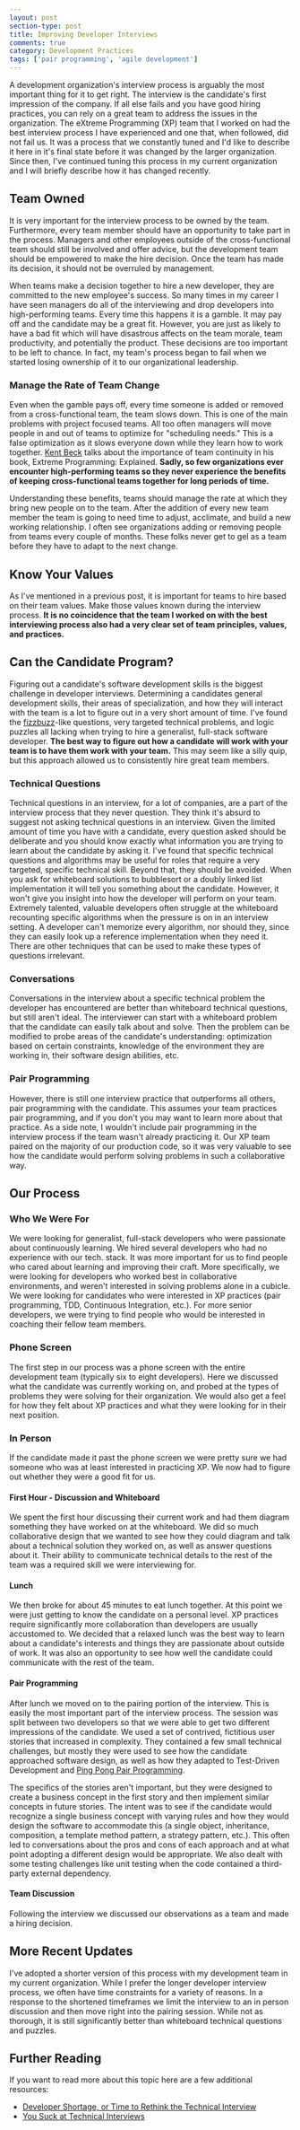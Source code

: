 ```yaml
---
layout: post
section-type: post
title: Improving Developer Interviews
comments: true
category: Development Practices
tags: ['pair programming', 'agile development']
---
```


A development organization's interview process is arguably the most important thing for it to get right. The interview is the candidate's first impression of the company. If all else fails and you have good hiring practices, you can rely on a great team to address the issues in the organization. The eXtreme Programming (XP) team that I worked on had the best interview process I have experienced and one that, when followed, did not fail us. It was a process that we constantly tuned and I'd like to describe it here in it's final state before it was changed by the larger organization. Since then, I've continued tuning this process in my current organization and I will briefly describe how it has changed recently.

## Team Owned

It is very important for the interview process to be owned by the team. Furthermore, every team member should have an opportunity to take part in the process. Managers and other employees outside of the cross-functional team should still be involved and offer advice, but the development team should be empowered to make the hire decision. Once the team has made its decision, it should not be overruled by management.

When teams make a decision together to hire a new developer, they are committed to the new employee's success. So many times in my career I have seen managers do all of the interviewing and drop developers into high-performing teams. Every time this happens it is a gamble. It may pay off and the candidate may be a great fit. However, you are just as likely to have a bad fit which will have disastrous affects on the team morale, team productivity, and potentially the product. These decisions are too important to be left to chance. In fact, my team's process began to fail when we started losing ownership of it to our organizational leadership.

### Manage the Rate of Team Change

Even when the gamble pays off, every time someone is added or removed from a cross-functional team, the team slows down. This is one of the main problems with project focused teams. All too often managers will move people in and out of teams to optimize for "scheduling needs." This is a false optimization as it slows everyone down while they learn how to work together. [Kent Beck](https://twitter.com/KentBeck) talks about the importance of team continuity in his book, Extreme Programming: Explained. __Sadly, so few organizations ever encounter high-performing teams so they never experience the benefits of keeping cross-functional teams together for long periods of time.__

Understanding these benefits, teams should manage the rate at which they bring new people on to the team. After the addition of every new team member the team is going to need time to adjust, acclimate, and build a new working relationship. I often see organizations adding or removing people from teams every couple of months. These folks never get to gel as a team before they have to adapt to the next change.   

## Know Your Values

As I've mentioned in a previous post, it is important for teams to hire based on their team values. Make those values known during the interview process. **It is no coincidence that the team I worked on with the best interviewing process also had a very clear set of team principles, values, and practices.**

## Can the Candidate Program?

Figuring out a candidate's software development skills is the biggest challenge in developer interviews. Determining a candidates general development skills, their areas of specialization, and how they will interact with the team is a lot to figure out in a very short amount of time. I've found the [fizzbuzz](http://wiki.c2.com/?FizzBuzzTest)-like questions, very targeted technical problems, and logic puzzles all lacking when trying to hire a generalist, full-stack software developer. **The best way to figure out how a candidate will work with your team is to have them work with your team.** This may seem like a silly quip, but this approach allowed us to consistently hire great team members.

### Technical Questions

Technical questions in an interview, for a lot of companies, are a part of the interview process that they never question. They think it's absurd to suggest not asking technical questions in an interview. Given the limited amount of time you have with a candidate, every question asked should be deliberate and you should know exactly what information you are trying to learn about the candidate by asking it. I've found that specific technical questions and algorithms may be useful for roles that require a very targeted, specific technical skill. Beyond that, they should be avoided. When you ask for whiteboard solutions to bubblesort or a doubly linked list implementation it will tell you something about the candidate. However, it won't give you insight into how the developer will perform on your team. Extremely talented, valuable developers often struggle at the whiteboard recounting specific algorithms when the pressure is on in an interview setting. A developer can't memorize every algorithm, nor should they, since they can easily look up a reference implementation when they need it. There are other techniques that can be used to make these types of questions irrelevant.

### Conversations

Conversations in the interview about a specific technical problem the developer has encountered are better than whiteboard technical questions, but still aren't ideal. The interviewer can start with a whiteboard problem that the candidate can easily talk about and solve. Then the problem can be modified to  probe areas of the candidate's understanding: optimization based on certain constraints, knowledge of the environment they are working in, their software design abilities, etc.

### Pair Programming

However, there is still one interview practice that outperforms all others, pair programming with the candidate. This assumes your team practices pair programming, and if you don't you may want to learn more about that practice. As a side note, I wouldn't include pair programming in the interview process if the team wasn't already practicing it. Our XP team paired on the majority of our production code, so it was very valuable to see how the candidate would perform solving problems in such a collaborative way.

## Our Process  

### Who We Were For

We were looking for generalist, full-stack developers who were passionate about continuously learning. We hired several developers who had no experience with our tech. stack. It was more important for us to find people who cared about learning and improving their craft. More specifically, we were looking for developers who worked best in collaborative environments, and weren't interested in solving problems alone in a cubicle. We were looking for candidates who were interested in XP practices (pair programming, TDD, Continuous Integration, etc.). For more senior developers, we were trying to find people who would be interested in coaching their fellow team members.

### Phone Screen

The first step in our process was a phone screen with the entire development team (typically six to eight developers). Here we discussed what the candidate was currently working on, and probed at the types of problems they were solving for their organization. We would also get a feel for how they felt about XP practices and what they were looking for in their next position.

### In Person

If the candidate made it past the phone screen we were pretty sure we had someone who was at least interested in practicing XP. We now had to figure out whether they were a good fit for us.

#### First Hour - Discussion and Whiteboard

We spent the first hour discussing their current work and had them diagram something they have worked on at the whiteboard. We did so much collaborative design that we wanted to see how they could diagram and talk about a technical solution they worked on, as well as answer questions about it. Their ability to communicate technical details to the rest of the team was a required skill we were interviewing for.

#### Lunch

We then broke for about 45 minutes to eat lunch together. At this point we were just getting to know the candidate on a personal level. XP practices require significantly more collaboration than developers are usually accustomed to. We decided that a relaxed lunch was the best way to learn about a candidate's interests and things they are passionate about outside of work. It was also an opportunity to see how well the candidate could communicate with the rest of the team.

#### Pair Programming

After lunch we moved on to the pairing portion of the interview. This is easily the most important part of the interview process. The session was split between two developers so that we were able to get two different impressions of the candidate. We used a set of contrived, fictitious user stories that increased in complexity. They contained a few small technical challenges, but mostly they were used to see how the candidate approached software design, as well as how they adapted to Test-Driven Development and [Ping Pong Pair Programming](/2015-04-18-ping-pong-pair-programming.html).

The specifics of the stories aren't important, but they were designed to create a business concept in the first story and then implement similar concepts in future stories. The intent was to see if the candidate would recognize a single business concept with varying rules and how they would design the software to accommodate this (a single object, inheritance, composition, a template method pattern, a strategy pattern, etc.). This often led to conversations about the pros and cons of each approach and at what point adopting a different design would be appropriate. We also dealt with some testing challenges like unit testing when the code contained a third-party external dependency.

#### Team Discussion

Following the interview we discussed our observations as a team and made a hiring decision.

## More Recent Updates

I've adopted a shorter version of this process with my development team in my current organization. While I prefer the longer developer interview process, we often have time constraints for a variety of reasons. In a response to the shortened timeframes we limit the interview to an in person discussion and then move right into the pairing session. While not as thorough, it is still significantly better than whiteboard technical questions and puzzles.  

## Further Reading

If you want to read more about this topic here are a few additional resources:

*  [Developer Shortage, or Time to Rethink the Technical Interview](http://techbeacon.com/developer-shortage-or-time-rethink-technical-interview)    
* [You Suck at Technical Interviews](http://seldo.com/weblog/2014/08/26/you_suck_at_technical_interviews)  
